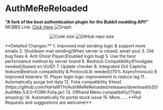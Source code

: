 # AuthMeReReloaded
**"A fork of the best authentication plugin for the Bukkit modding API!"**
MCBBS Link: [Click Here](https://www.mcbbs.net/forum.php?mod=viewthread&tid=1471495)
![Graph](https://bstats.org/signatures/bukkit/AuthMeReloaded-Fork.svg)
<p align="center">
  <img src="https://img.shields.io/github/languages/code-size/HaHaWTH/AuthMeReReloaded.svg" alt="Code size"/>
  <img src="https://img.shields.io/github/repo-size/HaHaWTH/AuthMeReReloaded.svg" alt="GitHub repo size"/>
</p>
**Detailed Changes:**
 1. Improved mail sending logic & support more emails
 2. Shutdown mail sending(When server is closed, email you)
 3. Old bug fixes
 4. Anti Ghost Player(Doubled login bug)
 5. Use the best performance method by server brand
 6. Bedrock Compatibility(Floodgate needed)(based on UUID)
 7. Update checker
 8. Integrated GUI Captcha feature(Bedrock compatibility & ProtocolLib needed)(70% Asynchronous)
 9. Improved listeners
 10. Player login logic improvement to reduce lag
 11. Automatically purge bot data
 12. Folia compatibility [Here](https://github.com/HaHaWTH/AuthMeReReloaded/releases/download/b20/AuthMe-5.6.0-FORK-Folia.jar)
 13. Offhand Menu compatibility(Thats amazing)
 14. Automatically fix portal stuck issue
 15. More......
**Pull Requests and suggestions are welcome!**
